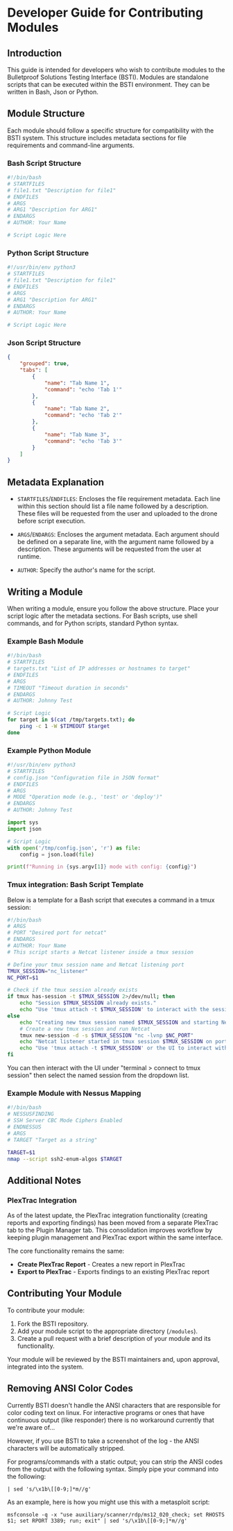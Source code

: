 # Developer Guide for Contributing Modules

## Introduction

This guide is intended for developers who wish to contribute modules to the Bulletproof Solutions Testing Interface (BSTI). Modules are standalone scripts that can be executed within the BSTI environment. They can be written in Bash, Json or Python.

## Module Structure

Each module should follow a specific structure for compatibility with the BSTI system. This structure includes metadata sections for file requirements and command-line arguments.

### Bash Script Structure

```bash
#!/bin/bash
# STARTFILES
# file1.txt "Description for file1"
# ENDFILES
# ARGS
# ARG1 "Description for ARG1"
# ENDARGS
# AUTHOR: Your Name

# Script Logic Here
```

### Python Script Structure

```python
#!/usr/bin/env python3
# STARTFILES
# file1.txt "Description for file1"
# ENDFILES
# ARGS
# ARG1 "Description for ARG1"
# ENDARGS
# AUTHOR: Your Name

# Script Logic Here
```

### Json Script Structure
```json
{
    "grouped": true,
    "tabs": [
        {
            "name": "Tab Name 1",
            "command": "echo 'Tab 1'"
        },
        {
            "name": "Tab Name 2",
            "command": "echo 'Tab 2'"
        },
        {
            "name": "Tab Name 3",
            "command": "echo 'Tab 3'"
        }
    ]
}

```

## Metadata Explanation

- `STARTFILES`/`ENDFILES`: Encloses the file requirement metadata. Each line within this section should list a file name followed by a description. These files will be requested from the user and uploaded to the drone before script execution.
  
- `ARGS`/`ENDARGS`: Encloses the argument metadata. Each argument should be defined on a separate line, with the argument name followed by a description. These arguments will be requested from the user at runtime.

- `AUTHOR`: Specify the author's name for the script.

## Writing a Module

When writing a module, ensure you follow the above structure. Place your script logic after the metadata sections. For Bash scripts, use shell commands, and for Python scripts, standard Python syntax.

### Example Bash Module

```bash
#!/bin/bash
# STARTFILES
# targets.txt "List of IP addresses or hostnames to target"
# ENDFILES
# ARGS
# TIMEOUT "Timeout duration in seconds"
# ENDARGS
# AUTHOR: Johnny Test

# Script Logic
for target in $(cat /tmp/targets.txt); do
    ping -c 1 -W $TIMEOUT $target
done
```

### Example Python Module

```python
#!/usr/bin/env python3
# STARTFILES
# config.json "Configuration file in JSON format"
# ENDFILES
# ARGS
# MODE "Operation mode (e.g., 'test' or 'deploy')"
# ENDARGS
# AUTHOR: Johnny Test

import sys
import json

# Script Logic
with open('/tmp/config.json', 'r') as file:
    config = json.load(file)

print(f"Running in {sys.argv[1]} mode with config: {config}")
```

### Tmux integration: Bash Script Template
Below is a template for a Bash script that executes a command in a tmux session:

```bash
#!/bin/bash
# ARGS
# PORT "Desired port for netcat"
# ENDARGS
# AUTHOR: Your Name
# This script starts a Netcat listener inside a tmux session

# Define your tmux session name and Netcat listening port
TMUX_SESSION="nc_listener"
NC_PORT=$1

# Check if the tmux session already exists
if tmux has-session -t $TMUX_SESSION 2>/dev/null; then
    echo "Session $TMUX_SESSION already exists."
    echo "Use 'tmux attach -t $TMUX_SESSION' to interact with the session."
else
    echo "Creating new tmux session named $TMUX_SESSION and starting Netcat listener on port $NC_PORT..."
    # Create a new tmux session and run Netcat
    tmux new-session -d -s $TMUX_SESSION "nc -lvnp $NC_PORT"
    echo "Netcat listener started in tmux session $TMUX_SESSION on port $NC_PORT"
    echo "Use 'tmux attach -t $TMUX_SESSION' or the UI to interact with the session."
fi
```

You can then interact with the UI under "terminal > connect to tmux session" then select the named session from the dropdown list.

### Example Module with Nessus Mapping
```bash
#!/bin/bash
# NESSUSFINDING
# SSH Server CBC Mode Ciphers Enabled
# ENDNESSUS
# ARGS
# TARGET "Target as a string"

TARGET=$1
nmap --script ssh2-enum-algos $TARGET 
```

## Additional Notes

### PlexTrac Integration

As of the latest update, the PlexTrac integration functionality (creating reports and exporting findings) has been moved from a separate PlexTrac tab to the Plugin Manager tab. This consolidation improves workflow by keeping plugin management and PlexTrac export within the same interface.

The core functionality remains the same:
- **Create PlexTrac Report** - Creates a new report in PlexTrac
- **Export to PlexTrac** - Exports findings to an existing PlexTrac report

## Contributing Your Module

To contribute your module:

1. Fork the BSTI repository.
2. Add your module script to the appropriate directory (`/modules`).
3. Create a pull request with a brief description of your module and its functionality.

Your module will be reviewed by the BSTI maintainers and, upon approval, integrated into the system.

## Removing ANSI Color Codes

Currently BSTI doesn't handle the ANSI characters that are responsible for color coding text on linux. For interactive programs or ones that have continuous output (like responder) there is no workaround currently that we're aware of...  

However, if you use BSTI to take a screenshot of the log - the ANSI characters will be automatically stripped.

For programs/commands with a static output; you can strip the ANSI codes from the output with the following syntax. Simply pipe your command into the following:
```
| sed 's/\x1b\[[0-9;]*m//g'
```
As an example, here is how you might use this with a metasploit script:
```
msfconsole -q -x "use auxiliary/scanner/rdp/ms12_020_check; set RHOSTS $1; set RPORT 3389; run; exit" | sed 's/\x1b\[[0-9;]*m//g'
```

